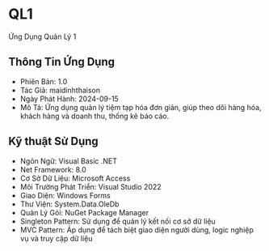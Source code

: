 # QL1
Ứng Dụng Quản Lý 1

## Thông Tin Ứng Dụng
- Phiên Bản: 1.0
- Tác Giả: maidinhthaison
- Ngày Phát Hành: 2024-09-15
- Mô Tả: Ứng dụng quản lý tiệm tạp hóa đơn giản, giúp theo dõi hàng hóa, khách hàng và doanh thu, thống kê báo cáo.
## Kỹ thuật Sử Dụng

- Ngôn Ngữ: Visual Basic .NET
- Net Framework: 8.0
- Cơ Sở Dữ Liệu: Microsoft Access
- Môi Trường Phát Triển: Visual Studio 2022
- Giao Diện: Windows Forms
- Thư Viện: System.Data.OleDb
- Quản Lý Gói: NuGet Package Manager
- Singleton Pattern: Sử dụng để quản lý kết nối cơ sở dữ liệu
- MVC Pattern: Áp dụng để tách biệt giao diện người dùng, logic nghiệp vụ và truy cập dữ liệu


